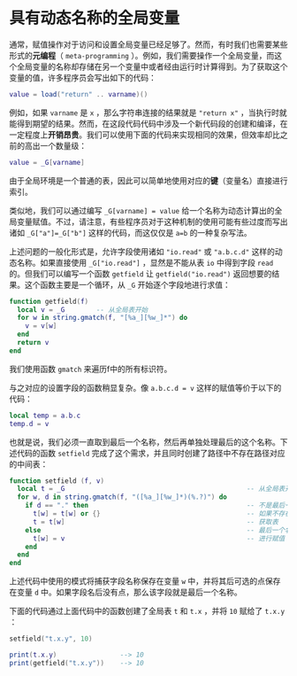 # 具有动态名称的全局变量

通常，赋值操作对于访问和设置全局变量已经足够了。然而，有时我们也需要某些形式的**元编程**（ `meta-programming` ）。例如，我们需要操作一个全局变量，而这个全局变量的名称却存储在另一个变量中或者经由运行时计算得到。为了获取这个变量的值，许多程序员会写出如下的代码：

```lua
value = load("return" .. varname)()
```

例如，如果 `varname` 是 `x` ，那么字符串连接的结果就是 `"return x"` ，当执行时就能得到期望的结果。然而，在这段代码代码中涉及一个新代码段的创建和编译，在一定程度上**开销昂贵**。我们可以使用下面的代码来实现相同的效果，但效率却比之前的高出一个数量级：

```lua
value = _G[varname]
```

由于全局环境是一个普通的表，因此可以简单地使用对应的**键**（变量名）直接进行索引。

类似地，我们可以通过编写 `_G[varname] = value` 给一个名称为动态计算出的全局变量赋值。不过，请注意，有些程序员对于这种机制的使用可能有些过度而写出诸如 `_G["a"]=_G["b"]` 这样的代码，而这仅仅是 `a=b` 的一种复杂写法。

上述问题的一般化形式是，允许字段使用诸如 `"io.read"` 或 `"a.b.c.d"` 这样的动态名称。如果直接使用 `_G["io.read"]` ，显然是不能从表 `io` 中得到字段 `read` 的。但我们可以编写一个函数 `getfield` 让 `getfield("io.read")` 返回想要的结果。这个函数主要是一个循环，从 `_G` 开始逐个字段地进行求值：

```lua
function getfield(f)
  local v = _G        -- 从全局表开始
  for w in string.gmatch(f, "[%a_][%w_]*") do
    v = v[w]
  end
  return v
end
```

我们使用函数 `gmatch` 来遍历f中的所有标识符。

与之对应的设置字段的函数稍显复杂。像 `a.b.c.d = v` 这样的赋值等价于以下的代码：

```lua
local temp = a.b.c
temp.d = v
```

也就是说，我们必须一直取到最后一个名称，然后再单独处理最后的这个名称。下述代码的函数 `setfield` 完成了这个需求，并且同时创建了路径中不存在路径对应的中间表：

```lua
function setfield (f, v)
  local t = _G                                              -- 从全局表开始
  for w, d in string.gmatch(f, "([%a_][%w_]*)(%.?)") do
    if d == "." then                                        -- 不是最后一个名字？
      t[w] = t[w] or {}                                     -- 如果不存在则创建表
      t = t[w]                                              -- 获取表
    else                                                    -- 最后一个名字
      t[w] = v                                              -- 进行赋值
    end
  end
end
```

上述代码中使用的模式将捕获字段名称保存在变量 `w` 中，并将其后可选的点保存在变量 `d` 中。如果字段名后没有点，那么该字段就是最后一个名称。

下面的代码通过上面代码中的函数创建了全局表 `t` 和 `t.x` ，并将 `10` 赋给了 `t.x.y` ：

```lua
setfield("t.x.y", 10)

print(t.x.y)                --> 10
print(getfield("t.x.y"))    --> 10
```
